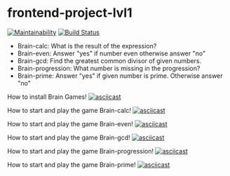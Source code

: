 # frontend-project-lvl1
[![Maintainability](https://api.codeclimate.com/v1/badges/a99a88d28ad37a79dbf6/maintainability)](https://codeclimate.com/github/codeclimate/codeclimate/maintainability) [![Build Status](https://travis-ci.org/Barrierok/frontend-project-lvl1.svg?branch=master)](https://travis-ci.org/Barrierok/frontend-project-lvl1)

* Brain-calc: What is the result of the expression?
* Brain-even: Answer "yes" if number even otherwise answer "no"
* Brain-gcd: Find the greatest common divisor of given numbers.
* Brain-progression: What number is missing in the progression?
* Brain-prime: Answer "yes" if given number is prime. Otherwise answer "no"

How to install Brain Games!
[![asciicast](https://asciinema.org/a/x4gT7sW7OJmcAfcEAHnJvQCXm.svg)](https://asciinema.org/a/x4gT7sW7OJmcAfcEAHnJvQCXm)

How to start and play the game Brain-calc!
[![asciicast](https://asciinema.org/a/NcoU6dhPJjHdhk4PpeAkPUMMD.svg)](https://asciinema.org/a/NcoU6dhPJjHdhk4PpeAkPUMMD)

How to start and play the game Brain-even!
[![asciicast](https://asciinema.org/a/KhVuc9WogRYnurlFIIsQFp13h.svg)](https://asciinema.org/a/KhVuc9WogRYnurlFIIsQFp13h)

How to start and play the game Brain-gcd!
[![asciicast](https://asciinema.org/a/6whgQ1r2yoM56y16Hv8EWsFnk.svg)](https://asciinema.org/a/6whgQ1r2yoM56y16Hv8EWsFnk)

How to start and play the game Brain-progression!
[![asciicast](https://asciinema.org/a/SsYJbl2xbyk3yLlyWffBfD0NT.svg)](https://asciinema.org/a/SsYJbl2xbyk3yLlyWffBfD0NT)

How to start and play the game Brain-prime!
[![asciicast](https://asciinema.org/a/9CGKZvQwziMKRfL5psiD83sz9.svg)](https://asciinema.org/a/9CGKZvQwziMKRfL5psiD83sz9)

